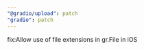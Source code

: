```yaml
---
"@gradio/upload": patch
"gradio": patch
---
```


fix:Allow use of file extensions in gr.File in iOS
